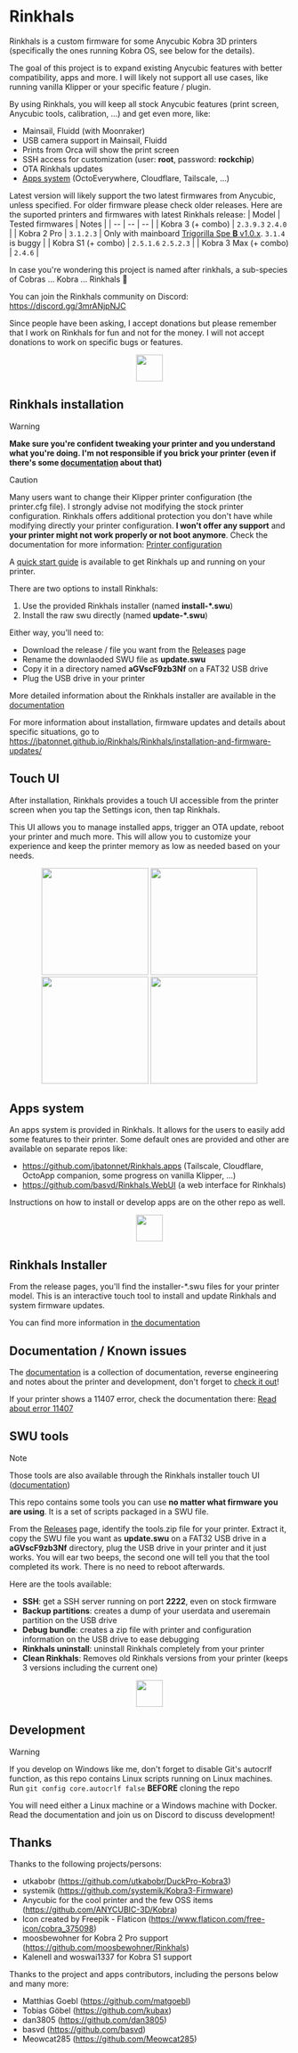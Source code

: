 # Rinkhals

Rinkhals is a custom firmware for some Anycubic Kobra 3D printers (specifically the ones running Kobra OS, see below for the details).

The goal of this project is to expand existing Anycubic features with better compatibility, apps and more.
I will likely not support all use cases, like running vanilla Klipper or your specific feature / plugin.

By using Rinkhals, you will keep all stock Anycubic features (print screen, Anycubic tools, calibration, ...) and get even more, like:
- Mainsail, Fluidd (with Moonraker)
- USB camera support in Mainsail, Fluidd
- Prints from Orca will show the print screen
- SSH access for customization (user: **root**, password: **rockchip**)
- OTA Rinkhals updates
- [Apps system](https://github.com/jbatonnet/Rinkhals.apps) (OctoEverywhere, Cloudflare, Tailscale, ...)

Latest version will likely support the two latest firmwares from Anycubic, unless specified. For older firmware please check older releases.
Here are the suported printers and firmwares with latest Rinkhals release:
| Model  | Tested firmwares | Notes |
| -- | -- | -- |
| Kobra 3 (+ combo) | `2.3.9.3` `2.4.0` |
| Kobra 2 Pro | `3.1.2.3` | Only with mainboard [Trigorilla Spe **B** v1.0.x](https://1coderookie.github.io/Kobra2ProInsights/hardware/mainboard/#trigorilla_spe_b_v10x-stock-new-revision). `3.1.4` is buggy |
| Kobra S1 (+ combo) | `2.5.1.6` `2.5.2.3` |
| Kobra 3 Max (+ combo) | `2.4.6` |

In case you're wondering this project is named after rinkhals, a sub-species of Cobras ... Kobra ... Rinkhals 👏

You can join the Rinkhals community on Discord: https://discord.gg/3mrANjpNJC

Since people have been asking, I accept donations but please remember that I work on Rinkhals for fun and not for the money. I will not accept donations to work on specific bugs or features.


<p align="center">
    <img width="48" src="https://github.com/jbatonnet/Rinkhals/blob/master/icon.png?raw=true" />
</p>


## Rinkhals installation

> [!WARNING]
> **Make sure you're confident tweaking your printer and you understand what you're doing. I'm not responsible if you brick your printer (even if there's some [documentation](https://jbatonnet.github.io/Rinkhals/Kobra%20Printers/recover-boot-issues/) about that)**

> [!CAUTION]
> Many users want to change their Klipper printer configuration (the printer.cfg file). I strongly advise not modifying the stock printer configuration. Rinkhals offers additional protection you don't have while modifying directly your printer configuration. **I won't offer any support** and **your printer might not work properly or not boot anymore**. Check the documentation for more information: [Printer configuration](https://jbatonnet.github.io/Rinkhals/Rinkhals/printer-configuration/)

A [quick start guide](https://jbatonnet.github.io/Rinkhals/guides/rinkhals-quick-start/) is available to get Rinkhals up and running on your printer.

There are two options to install Rinkhals:
1. Use the provided Rinkhals installer (named **install-*.swu**)
2. Install the raw swu directly (named **update-*.swu**)

Either way, you'll need to:
- Download the release / file you want from the [Releases](https://github.com/jbatonnet/Rinkhals/releases) page
- Rename the downlaoded SWU file as **update.swu**
- Copy it in a directory named **aGVscF9zb3Nf** on a FAT32 USB drive
- Plug the USB drive in your printer



More detailed information about the Rinkhals installer are available in the [documentation](https://jbatonnet.github.io/Rinkhals/Rinkhals/rinkhals-installer/)

For more information about installation, firmware updates and details about specific situations, go to https://jbatonnet.github.io/Rinkhals/Rinkhals/installation-and-firmware-updates/


## Touch UI

After installation, Rinkhals provides a touch UI accessible from the printer screen when you tap the Settings icon, then tap Rinkhals.

This UI allows you to manage installed apps, trigger an OTA update, reboot your printer and much more. This will allow you to customize your experience and keep the printer memory as low as needed based on your needs.

<p align="center">
    <!-- <img width="192" src="./.github/images/screenshot-settings.png"> -->
    <img width="192" src="./docs/docs/assets/rinkhals-ui/ui-main.png">
    <img width="192" src="./docs/docs/assets/rinkhals-ui/ui-apps.png">
    <img width="192" src="./docs/docs/assets/rinkhals-ui/ui-apps-moonraker.png">
    <img width="192" src="./docs/docs/assets/rinkhals-ui/ui-updates.png">
    <!-- <img width="192" src="./.github/images/screenshot-rinkhals-advanced.png"> -->
</p>

## Apps system

An apps system is provided in Rinkhals. It allows for the users to easily add some features to their printer. Some default ones are provided and other are available on separate repos like:
- https://github.com/jbatonnet/Rinkhals.apps (Tailscale, Cloudflare, OctoApp companion, some progress on vanilla Klipper, ...)
- https://github.com/basvd/Rinkhals.WebUI (a web interface for Rinkhals)

Instructions on how to install or develop apps are on the other repo as well.


<p align="center">
    <img width="48" src="https://github.com/jbatonnet/Rinkhals/blob/master/icon.png?raw=true" />
</p>


## Rinkhals Installer

From the release pages, you'll find the installer-\*.swu files for your printer model. This is an interactive touch tool to install and update Rinkhals and system firmware updates.

You can find more information in [the documentation](https://jbatonnet.github.io/Rinkhals/Rinkhals/rinkhals-installer/)

## Documentation / Known issues

The [documentation](https://jbatonnet.github.io/Rinkhals) is a collection of documentation, reverse engineering and notes about the printer and development, don't forget to [check it out](https://jbatonnet.github.io/Rinkhals)!

If your printer shows a 11407 error, check the documentation there: [Read about error 11407](https://jbatonnet.github.io/Rinkhals/Rinkhals/faq/#my-printer-is-stuck-with-error-11407)

## SWU tools

> [!NOTE]
> Those tools are also available through the Rinkhals installer touch UI ([documentation](https://jbatonnet.github.io/Rinkhals/Rinkhals/rinkhals-installer/))

This repo contains some tools you can use **no matter what firmware you are using**. It is a set of scripts packaged in a SWU file.

From the [Releases](https://github.com/jbatonnet/Rinkhals/releases) page, identify the tools.zip file for your printer.
Extract it, copy the SWU file you want as **update.swu** on a FAT32 USB drive in a **aGVscF9zb3Nf** directory, plug the USB drive in your printer and it just works.
You will ear two beeps, the second one will tell you that the tool completed its work. There is no need to reboot afterwards.

Here are the tools available:
- **SSH**: get a SSH server running on port **2222**, even on stock firmware
- **Backup partitions**: creates a dump of your userdata and useremain partition on the USB drive
- **Debug bundle**: creates a zip file with printer and configuration information on the USB drive to ease debugging
- **Rinkhals uninstall**: uninstall Rinkhals completely from your printer
- **Clean Rinkhals**: Removes old Rinkhals versions from your printer (keeps 3 versions including the current one)

<p align="center">
    <img width="48" src="https://github.com/jbatonnet/Rinkhals/blob/master/icon.png?raw=true" />
</p>


## Development

> [!WARNING]
> If you develop on Windows like me, don't forget to disable Git's autocrlf function, as this repo contains Linux scripts running on Linux machines.<br />
> Run `git config core.autocrlf false` **BEFORE** cloning the repo

You will need either a Linux machine or a Windows machine with Docker.
Read the documentation and join us on Discord to discuss development!


## Thanks

Thanks to the following projects/persons:
- utkabobr (https://github.com/utkabobr/DuckPro-Kobra3)
- systemik (https://github.com/systemik/Kobra3-Firmware)
- Anycubic for the cool printer and the few OSS items (https://github.com/ANYCUBIC-3D/Kobra)
- Icon created by Freepik - Flaticon (https://www.flaticon.com/free-icon/cobra_375098)
- moosbewohner for Kobra 2 Pro support (https://github.com/moosbewohner/Rinkhals)
- Kalenell and woswai1337 for Kobra S1 support

Thanks to the project and apps contributors, including the persons below and many more:
- Matthias Goebl (https://github.com/matgoebl)
- Tobias Göbel (https://github.com/kubax)
- dan3805 (https://github.com/dan3805)
- basvd (https://github.com/basvd)
- Meowcat285 (https://github.com/Meowcat285)
